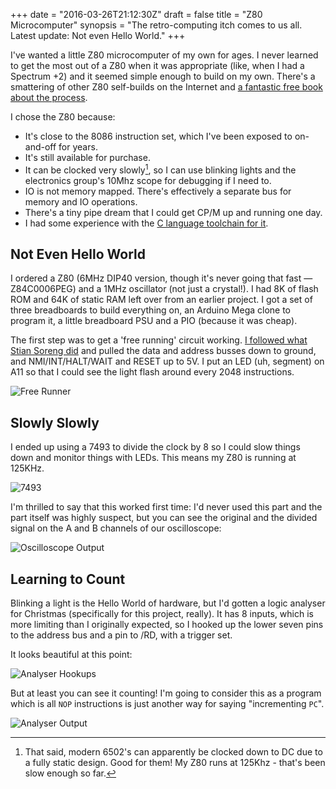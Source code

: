 +++
date = "2016-03-26T21:12:30Z"
draft = false
title = "Z80 Microcomputer"
synopsis = "The retro-computing itch comes to us all. Latest update: Not even Hello World."
+++

I've wanted a little Z80 microcomputer of my own for ages. I never learned to
get the most out of a Z80 when it was appropriate (like, when I had a Spectrum
+2) and it seemed simple enough to build on my own. There's a smattering of
other Z80 self-builds on the Internet and [a fantastic free book about the
process][book].

I chose the Z80 because:

* It's close to the 8086 instruction set, which I've been exposed to
  on-and-off for years.
* It's still available for purchase.
* It can be clocked very slowly[^1], so I can use blinking lights and the
  electronics group's 10Mhz scope for debugging if I need to.
* IO is not memory mapped. There's effectively a separate bus for memory and
  IO operations.
* There's a tiny pipe dream that I could get CP/M up and running one day.
* I had some experience with the [C language toolchain for it][st].

[book]: https://books.google.co.uk/books/about/Build_Your_Own_Z80_Computer.html?id=mVQnFgWzX0AC&redir_esc=y
[st]: https://github.com/insom/spectrum-toys
[^1]: That said, modern 6502's can apparently be clocked down to DC due to a fully static design. Good for them! My Z80 runs at 125Khz - that's been slow enough so far.

Not Even Hello World
--------------------

I ordered a Z80 (6MHz DIP40 version, though it's never going that fast &mdash;
Z84C0006PEG) and a 1MHz oscillator (not just a crystal!). I had 8K of flash
ROM and 64K of static RAM left over from an earlier project. I got a set of
three breadboards to build everything on, an Arduino Mega clone to program it,
a little breadboard PSU and a PIO (because it was cheap).

The first step was to get a 'free running' circuit working. [I followed what
Stian Soreng did][ss] and pulled the data and address busses down to ground,
and NMI/INT/HALT/WAIT and RESET up to 5V. I put an LED (uh, segment) on A11 so
that I could see the light flash around every 2048 instructions.

![Free Runner](https://farm2.staticflickr.com/1516/25428787264_652b78aa8b_b.jpg)

[ss]: http://jmp.no/blog/free-running-a-z80

Slowly Slowly
-------------

I ended up using a 7493 to divide the clock by 8 so I could slow things down
and monitor things with LEDs. This means my Z80 is running at 125KHz.

![7493](https://farm2.staticflickr.com/1608/26033478585_490e37db7b_b.jpg)

I'm thrilled to say that this worked first time: I'd never used this part and
the part itself was highly suspect, but you can see the original and the
divided signal on the A and B channels of our oscilloscope:

![Oscilloscope Output](https://farm2.staticflickr.com/1711/25760704000_5d75097680_b.jpg)

Learning to Count
-----------------

Blinking a light is the Hello World of hardware, but I'd gotten a logic
analyser for Christmas (specifically for this project, really). It has 8
inputs, which is more limiting than I originally expected, so I hooked up the
lower seven pins to the address bus and a pin to /RD, with a trigger set.

It looks beautiful at this point:

![Analyser Hookups](https://farm2.staticflickr.com/1494/25760685190_e9645e76a6_b.jpg)

But at least you can see it counting! I'm going to consider this as a program
which is all `NOP` instructions is just another way for saying "incrementing
`PC`".

![Analyser Output](https://farm2.staticflickr.com/1589/25967148391_88909c7635_b.jpg)
